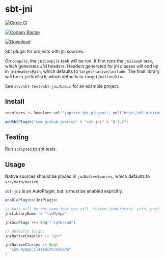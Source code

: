 sbt-jni
=======

[![Circle CI](https://circleci.com/gh/joprice/sbt-jni.svg?style=svg)](https://circleci.com/gh/joprice/sbt-jni)

[![Codacy Badge](https://api.codacy.com/project/badge/grade/9fc10cf8ef334b2bb0cae9e4fc9a2e64)](https://www.codacy.com/app/pricejosephd/sbt-jni)

[![Download](https://api.bintray.com/packages/joprice/sbt-plugins/sbt-jni/images/download.svg)](https://bintray.com/joprice/sbt-plugins/sbt-jni/_latestVersion)

Sbt plugin for projects with jni sources. 

On `compile`, the `jniCompile` task will be run. It first runs the `jniJavah` task, which generates JNI headers. Headers generated for jni classes will end up in `jniHeadersPath`, which defaults to `target/native/include`. The final library will be in `jniBinPath`, which defaults to `target/native/bin`.

See `src/sbt-test/sbt-jni/basic` for an example project.

Install
--------

```scala
resolvers += Resolver.url("joprice-sbt-plugins", url("http://dl.bintray.com/content/joprice/sbt-plugins"))(Resolver.ivyStylePatterns)

addSbtPlugin("com.github.joprice" % "sbt-jni" % "0.1.2")
```

Testing
--------

Run `scripted` to sbt tests.

Usage
--------

Native sources should be placed in `jniNativeSources`, which defaults to `src/main/native`.

`sbt-jni` is an AutoPlugin, but is must be enabled explicitly.

```scala
enablePlugins(JniPlugin)

// this will be the name that you call `System.loadLibrary` with, prefixed with "lib"
jniLibraryName := "libMyApp"

jniGccFlags ++= Seq("-lpthread")

// defaults to gcc
jniNativeCompiler := "g++"

jniNativeClasses := Seq(
  "com.myapp.ClassWithJniCode"
)
```

